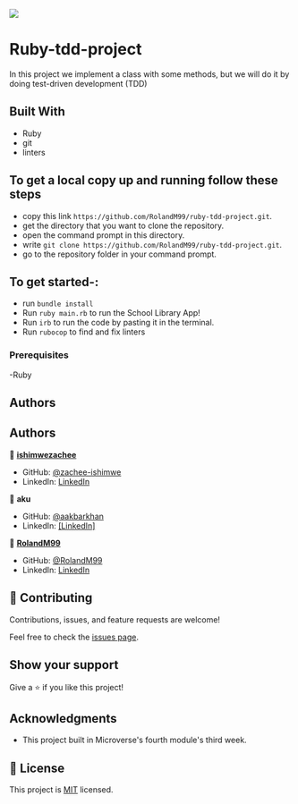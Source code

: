 ![](https://img.shields.io/badge/Microverse-blueviolet)

# Ruby-tdd-project

In this project we implement a class with some methods, but we will do it by doing test-driven development (TDD)

## Built With

- Ruby
- git
- linters

## To get a local copy up and running follow these  steps

- copy this link `https://github.com/RolandM99/ruby-tdd-project.git`.
- get the directory that you want to clone the repository.
- open the command prompt in this directory.
- write `git clone https://github.com/RolandM99/ruby-tdd-project.git`.
- go to the repository folder in your command prompt.

## To get started-:
- run `bundle install`
- Run `ruby main.rb` to run the School Library App!
- Run `irb` to run the code by pasting it in the terminal.
- Run `rubocop` to find and fix linters

### Prerequisites

-Ruby

## Authors

## Authors
👤 **[ishimwezachee](https://github.com/ishimwezachee)**

- GitHub: [@zachee-ishimwe](https://github.com/ishimwezachee)
- LinkedIn: [LinkedIn](https://www.linkedin.com/in/zachee-ishimwe/)


👤 **aku** 
- GitHub: [@aakbarkhan](https://github.com/aakbarkhan)
- LinkedIn: [[LinkedIn]](https://www.linkedin.com/in/akuu-khan/)
  
👤 **[RolandM99](https://github.com/RolandM99)**

- GitHub: [@RolandM99](https://github.com/RolandM99)
- LinkedIn: [LinkedIn](www.linkedin.com/in/roland-mweze)




## 🤝 Contributing

Contributions, issues, and feature requests are welcome!

Feel free to check the [issues page](../../issues/).

## Show your support

Give a ⭐️ if you like this project!

## Acknowledgments

- This project built in Microverse's fourth module's third week.

## 📝 License

This project is [MIT](./MIT.md) licensed.